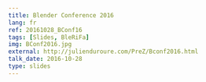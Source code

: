 ```yaml
---
title: Blender Conference 2016
lang: fr
ref: 20161028_BConf16
tags: [Slides, BleRiFa]
img: BConf2016.jpg
external: http://julienduroure.com/PreZ/Bconf2016.html
talk_date: 2016-10-28
type: slides
---
```

